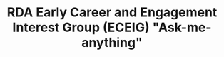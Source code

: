 ---
layout: event
title: RDA Early Career and Engagement Interest Group (ECEIG) "Ask-me-anything" 
type: seminar

date_start: 2020-05-20
time_start: "14:00:00"
duration: "02:00:00"

location: 
  name: Online

contributions:
  talks:
  - 
    speakers: 
    - bebatut
    - malvikasharan
    - yochannah
    title: "Open Life Science: Empowering Communities With Open* Principles"
    slides: "https://docs.google.com/presentation/d/e/2PACX-1vSljvK7Fuuv6BNJGrUIdMB1gcGpqVwJayAxcBQ_3b0s7PyXAkBa6TEB3uWpk4Gc4_n5GeNOVQ97J7_6/pub"
---